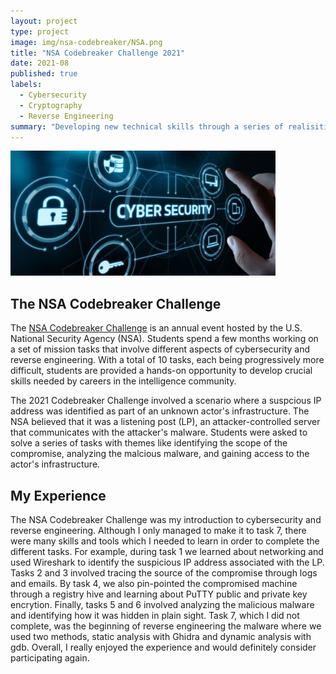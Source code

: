 ```yaml
---
layout: project
type: project
image: img/nsa-codebreaker/NSA.png
title: "NSA Codebreaker Challenge 2021"
date: 2021-08
published: true
labels:
  - Cybersecurity
  - Cryptography
  - Reverse Engineering
summary: "Developing new technical skills through a series of realisitic missions."
---
```


<img height="200px" class="rounded float-start pe-4" src="../img/nsa-codebreaker/cybersecurity.png">

## The NSA Codebreaker Challenge

The [NSA Codebreaker Challenge](https://nsa-codebreaker.org/home) is an annual event hosted by the U.S. National Security Agency (NSA). Students spend a few months working on a set of mission tasks that involve different aspects of cybersecurity and reverse engineering. With a total of 10 tasks, each being progressively more difficult, students are provided a hands-on opportunity to develop crucial skills needed by careers in the intelligence community. 

The 2021 Codebreaker Challenge involved a scenario where a suspcious IP address was identified as part of an unknown actor's infrastructure. The NSA believed that it was a listening post (LP), an attacker-controlled server that communicates with the attacker's malware. Students were asked to solve a series of tasks with themes like identifying the scope of the compromise, analyzing the malcious malware, and gaining access to the actor's infrastructure. 

## My Experience
The NSA Codebreaker Challenge was my introduction to cybersecurity and reverse engineering. Although I only managed to make it to task 7, there were many skills and tools which I needed to learn in order to complete the different tasks. For example, during task 1 we learned about networking and used Wireshark to identify the suspicious IP address associated with the LP. Tasks 2 and 3 involved tracing the source of the compromise through logs and emails. By task 4, we also pin-pointed the compromised machine through a registry hive and learning about PuTTY public and private key encrytion. Finally, tasks 5 and 6 involved analyzing the malicious malware and identifying how it was hidden in plain sight. Task 7, which I did not complete, was the beginning of reverse engineering the malware where we used two methods, static analysis with Ghidra and dynamic analysis with gdb. Overall, I really enjoyed the experience and would definitely consider participating again.

